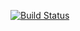 [![Build Status](https://travis-ci.org/Solpatium/CreateResume.svg?branch=master)](https://travis-ci.org/Solpatium/CreateResume)

